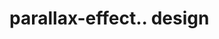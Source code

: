 # parallax-effect.. design                                                                                                                                                                                                                                                                
                                     

